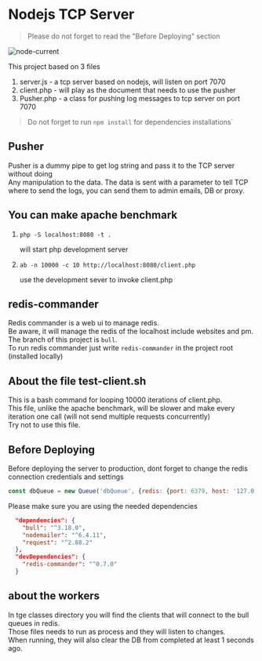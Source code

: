 # Nodejs TCP Server
> Please do not forget to read the "Before Deploying" section

![node-current](https://img.shields.io/node/v/bull)

This project based on 3 files
1. server.js - a tcp server based on nodejs, will listen on port 7070
2. client.php - will play as the document that needs to use the pusher
3. Pusher.php - a class for pushing log messages to tcp server on port 7070

> Do not forget to run `npm install` for dependencies installations`

## Pusher
Pusher is a dummy pipe to get log string and pass it to the TCP server without doing<br>
Any manipulation to the data. 
The data is sent with a parameter to tell TCP where to send the logs, you can send them to admin emails, DB or proxy.

## You can make apache benchmark
1. ```shell script
   php -S localhost:8080 -t .
    ``` 
    will start php development server
2. ```shell script 
   ab -n 10000 -c 10 http://localhost:8080/client.php
   ```
    use the development sever to invoke client.php

## redis-commander
Redis commander is a web ui to manage redis.<br>
Be aware, it will manage the redis of the localhost include websites and pm.<br>
The branch of this project is `bull`.<br>
To run redis commander just write `redis-commander` in the project root (installed locally)

## About the file test-client.sh
This is a bash command for looping 10000 iterations of client.php.<br>
This file, unlike the apache benchmark, will be slower and make every iteration one call (will not send multiple requests concurrently)<br>
Try not to use this file.

## Before Deploying
Before deploying the server to production, dont forget to change the redis connection credentials and settings
```javascript
const dbQueue = new Queue('dbQueue', {redis: {port: 6379, host: '127.0.0.1', password: ''}});
```

Please make sure you are using the needed dependencies
```json
  "dependencies": {
    "bull": "^3.18.0",
    "nodemailer": "^6.4.11",
    "request": "^2.88.2"
  },
  "devDependencies": {
    "redis-commander": "^0.7.0"
  }
```

## about the workers
In tge classes directory you will find the clients that will connect to the bull queues in redis.<br>
Those files needs to run as process and they will listen to changes.<br>
When running, they will also clear the DB from completed at least 1 seconds ago.